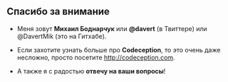 ## Спасибо за внимание

* Меня зовут **Михаил Боднарчук** или **@davert** (в Твиттере) или @DavertMik (это на Гитхабе).

* Если захотите узнать больше про **Codeception**, то это очень даже несложно, просто посетите http://codeception.com. 

* А также я с радостью **отвечу на ваши вопросы**!

